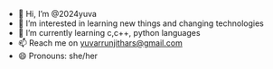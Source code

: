 - 👋 Hi, I’m @2024yuva
- 👀 I’m interested in learning new things and changing technologies
- 🌱 I’m currently learning c,c++, python languages
- 📫 Reach me on yuvarrunjithars@gmail.com
- 😄 Pronouns: she/her

<!---
2024yuva/2024yuva is a ✨ special ✨ repository because its `README.md` (this file) appears on your GitHub profile.
You can click the Preview link to take a look at your changes.
--->
